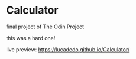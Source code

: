 # Calculator
final project of The Odin Project 

this was a hard one!

live preview: https://lucadedo.github.io/Calculator/
